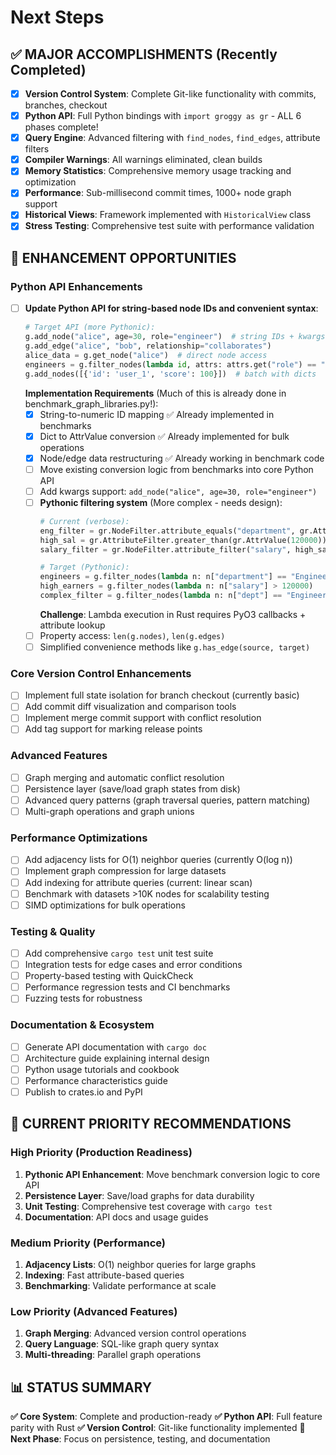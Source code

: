 # Next Steps

## ✅ MAJOR ACCOMPLISHMENTS (Recently Completed)
- [x] **Version Control System**: Complete Git-like functionality with commits, branches, checkout
- [x] **Python API**: Full Python bindings with `import groggy as gr` - ALL 6 phases complete!
- [x] **Query Engine**: Advanced filtering with `find_nodes`, `find_edges`, attribute filters
- [x] **Compiler Warnings**: All warnings eliminated, clean builds
- [x] **Memory Statistics**: Comprehensive memory usage tracking and optimization
- [x] **Performance**: Sub-millisecond commit times, 1000+ node graph support
- [x] **Historical Views**: Framework implemented with `HistoricalView` class
- [x] **Stress Testing**: Comprehensive test suite with performance validation

## 🔄 ENHANCEMENT OPPORTUNITIES

### Python API Enhancements
- [ ] **Update Python API for string-based node IDs and convenient syntax**:
  ```python
  # Target API (more Pythonic):
  g.add_node("alice", age=30, role="engineer")  # string IDs + kwargs
  g.add_edge("alice", "bob", relationship="collaborates")
  alice_data = g.get_node("alice")  # direct node access
  engineers = g.filter_nodes(lambda id, attrs: attrs.get("role") == "engineer")
  g.add_nodes([{'id': 'user_1', 'score': 100}])  # batch with dicts
  ```
  **Implementation Requirements** (Much of this is already done in benchmark_graph_libraries.py!):
  - [x] String-to-numeric ID mapping ✅ Already implemented in benchmarks
  - [x] Dict to AttrValue conversion ✅ Already implemented for bulk operations
  - [x] Node/edge data restructuring ✅ Already working in benchmark code
  - [ ] Move existing conversion logic from benchmarks into core Python API
  - [ ] Add kwargs support: `add_node("alice", age=30, role="engineer")`
  - [ ] **Pythonic filtering system** (More complex - needs design):
    ```python
    # Current (verbose):
    eng_filter = gr.NodeFilter.attribute_equals("department", gr.AttrValue("Engineering"))
    high_sal = gr.AttributeFilter.greater_than(gr.AttrValue(120000))
    salary_filter = gr.NodeFilter.attribute_filter("salary", high_sal)
    
    # Target (Pythonic):
    engineers = g.filter_nodes(lambda n: n["department"] == "Engineering")
    high_earners = g.filter_nodes(lambda n: n["salary"] > 120000)
    complex_filter = g.filter_nodes(lambda n: n["dept"] == "Engineering" and n["salary"] > 120000)
    ```
    **Challenge**: Lambda execution in Rust requires PyO3 callbacks + attribute lookup
  - [ ] Property access: `len(g.nodes)`, `len(g.edges)`
  - [ ] Simplified convenience methods like `g.has_edge(source, target)`

### Core Version Control Enhancements
- [ ] Implement full state isolation for branch checkout (currently basic)
- [ ] Add commit diff visualization and comparison tools
- [ ] Implement merge commit support with conflict resolution
- [ ] Add tag support for marking release points

### Advanced Features
- [ ] Graph merging and automatic conflict resolution
- [ ] Persistence layer (save/load graph states from disk)
- [ ] Advanced query patterns (graph traversal queries, pattern matching)
- [ ] Multi-graph operations and graph unions

### Performance Optimizations
- [ ] Add adjacency lists for O(1) neighbor queries (currently O(log n))
- [ ] Implement graph compression for large datasets
- [ ] Add indexing for attribute queries (current: linear scan)
- [ ] Benchmark with datasets >10K nodes for scalability testing
- [ ] SIMD optimizations for bulk operations

### Testing & Quality
- [ ] Add comprehensive `cargo test` unit test suite
- [ ] Integration tests for edge cases and error conditions
- [ ] Property-based testing with QuickCheck
- [ ] Performance regression tests and CI benchmarks
- [ ] Fuzzing tests for robustness

### Documentation & Ecosystem
- [ ] Generate API documentation with `cargo doc`
- [ ] Architecture guide explaining internal design
- [ ] Python usage tutorials and cookbook
- [ ] Performance characteristics guide
- [ ] Publish to crates.io and PyPI

## 🎯 CURRENT PRIORITY RECOMMENDATIONS

### High Priority (Production Readiness)
1. **Pythonic API Enhancement**: Move benchmark conversion logic to core API
2. **Persistence Layer**: Save/load graphs for data durability
3. **Unit Testing**: Comprehensive test coverage with `cargo test`
4. **Documentation**: API docs and usage guides

### Medium Priority (Performance)
1. **Adjacency Lists**: O(1) neighbor queries for large graphs
2. **Indexing**: Fast attribute-based queries
3. **Benchmarking**: Validate performance at scale

### Low Priority (Advanced Features)
1. **Graph Merging**: Advanced version control operations
2. **Query Language**: SQL-like graph query syntax
3. **Multi-threading**: Parallel graph operations

## 📊 STATUS SUMMARY
**✅ Core System**: Complete and production-ready
**✅ Python API**: Full feature parity with Rust
**✅ Version Control**: Git-like functionality implemented
**🔄 Next Phase**: Focus on persistence, testing, and documentation